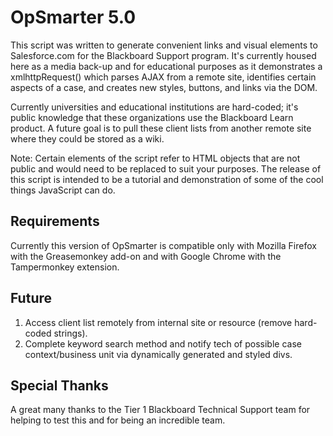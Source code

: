 OpSmarter 5.0
=============

This script was written to generate convenient links and visual elements to Salesforce.com for the Blackboard Support program. It's currently housed here as a media back-up and for educational purposes as it demonstrates a xmlhttpRequest() which parses AJAX from a remote site, identifies certain aspects of a case, and creates new styles, buttons, and links via the DOM.

Currently universities and educational institutions are hard-coded; it's public knowledge that these organizations use the Blackboard Learn product. A future goal is to pull these client lists from another remote site where they could be stored as a wiki.

Note: Certain elements of the script refer to HTML objects that are not public and would need to be replaced to suit your purposes. The release of this script is intended to be a tutorial and demonstration of some of the cool things JavaScript can do.

Requirements
------------

Currently this version of OpSmarter is compatible only with Mozilla Firefox with the Greasemonkey add-on and with Google Chrome with the Tampermonkey extension.

Future
------

1. Access client list remotely from internal site or resource (remove hard-coded strings).
2. Complete keyword search method and notify tech of possible case context/business unit via dynamically generated and styled divs.

Special Thanks
--------------

A great many thanks to the Tier 1 Blackboard Technical Support team for helping to test this and for being an incredible team.
